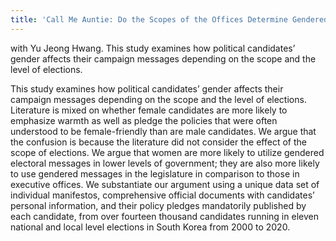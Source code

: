 ```yaml
---
title: 'Call Me Auntie: Do the Scopes of the Offices Determine Gendered Campaign Messages'
---
```


with Yu Jeong Hwang. This study examines how political candidates’ gender affects their campaign messages depending on the scope and the level of elections.

This study examines how political candidates’ gender affects their campaign messages depending on the scope and the level of elections. Literature is mixed on whether female candidates are more likely to emphasize warmth as well as pledge the policies that were often understood to be female-friendly than are male candidates. We argue that the confusion is because the literature did not consider the effect of the scope of elections. We argue that women are more likely to utilize gendered electoral messages in lower levels of government; they are also more likely to use gendered messages in the legislature in comparison to those in executive offices. We substantiate our argument using a unique data set of individual manifestos, comprehensive official documents with candidates’ personal information, and their policy pledges mandatorily published by each candidate, from over fourteen thousand candidates running in eleven national and local level elections in South Korea from 2000 to 2020. 